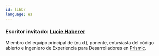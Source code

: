 ```yaml
---
id: lihbr
language: es
---
```


### Escritor invitado: [Lucie Haberer](https://lihbr.com/)

Miembro del equipo principal de {nuxt}, ponente, entusiasta del código abierto e Ingeniero de Experiencia para Desarrolladores en [Prismic](https://prismic.io/).
